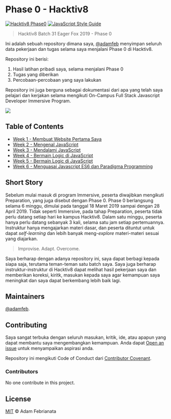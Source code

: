 # Phase 0 - Hacktiv8

[![Hacktiv8 Phase0](https://img.shields.io/badge/phase0-hacktiv8-orange.svg?style=flat-square)](https://hacktiv8.com/fullstack) [![JavaScript Style Guide](https://img.shields.io/badge/code_style-standard-brightgreen.svg?style=flat-square)](https://standardjs.com)

> Hacktiv8 Batch 31 Eager Fox 2019 - Phase 0

Ini adalah sebuah repository dimana saya, [@adamfeb](https://github.com/adamfeb) menyimpan seluruh data pekerjaan dan tugas selama saya menjalani Phase 0 di Hacktiv8.

Repository ini berisi:

1. Hasil latihan pribadi saya, selama menjalani Phase 0
2. Tugas yang diberikan
3. Percobaan-percobaan yang saya lakukan

Repository ini juga berguna sebagai dokumentasi dari apa yang telah saya pelajari dan kerjakan selama mengikuti On-Campus Full Stack Javascript Developer Immersive Program.

<a href="https://hacktiv8.com/"><img src="https://hacktiv8.com/img/logo-hacktiv8_bordered.png"></a>


## Table of Contents

- [Week 1 - Membuat Website Pertama Saya](https://adamfeb.github.io/hacktiv8/phase0/week1)
- [Week 2 - Mengenal JavaScript](https://adamfeb.github.io/hacktiv8/phase0/week2)
- [Week 3 - Mendalami JavaScript](https://adamfeb.github.io/hacktiv8/phase0/week3)
- [Week 4 - Bermain Logic di JavaScript](https://adamfeb.github.io/hacktiv8/phase0/week4)
- [Week 5 - Bermain Logic di JavaScript](https://adamfeb.github.io/hacktiv8/phase0/week5)
- [Week 6 - Menguasai Javascript ES6 dan Paradigma Programming](https://adamfeb.github.io/hacktiv8/phase0/week6)


## Short Story

Sebelum mulai masuk di program Immersive, peserta diwajibkan mengikuti Preparation, yang juga disebut dengan Phase 0. Phase 0 berlangsung selama 6 minggu, dimulai pada tanggal 18 Maret 2019 sampai dengan 28 April 2019. Tidak seperti Immersive, pada tahap Preparation, peserta tidak perlu datang setiap hari ke kampus Hacktiv8. Dalam satu minggu, peserta hanya perlu datang sebanyak 3 kali, selama satu jam setiap pertemuannya. Instruktur hanya mengajarkan materi dasar, dan peserta dituntut untuk dapat *self-learning* dan lebih banyak meng-*explore* materi-materi sesuai yang diajarkan.

> Improvise. Adapt. Overcome.

Saya berharap dengan adanya repository ini, saya dapat berbagi kepada siapa saja, terutama teman-teman satu batch saya. Saya juga berharap instruktur-instruktur di Hacktiv8 dapat melihat hasil pekerjaan saya dan memberikan koreksi, kiritk, masukan kepada saya agar kemampuan saya meningkat dan saya dapat berkembang lebih baik lagi.


## Maintainers

[@adamfeb](https://github.com/adamfeb).


## Contributing

Saya sangat terbuka dengan seluruh masukan, kritik, ide, atau apapun yang dapat membantu saya mengembangkan kemampuan. Anda dapat [Open an issue](https://github.com/adamfeb/hacktiv8/issues/new) untuk menyampaikan aspirasi anda.

Repository ini mengikuti Code of Conduct dari [Contributor Covenant](http://contributor-covenant.org/version/1/3/0/).

### Contributors

No one contribute in this project.


## License

[MIT](LICENSE) © Adam Febrianata

